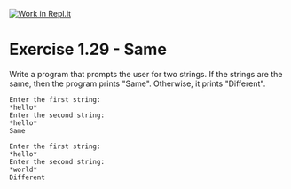 [![Work in Repl.it](https://classroom.github.com/assets/work-in-replit-14baed9a392b3a25080506f3b7b6d57f295ec2978f6f33ec97e36a161684cbe9.svg)](https://classroom.github.com/online_ide?assignment_repo_id=6282110&assignment_repo_type=AssignmentRepo)
# Exercise 1.29 - Same

Write a program that prompts the user for two strings. If the strings are the same, then the program prints "Same". Otherwise, it prints "Different".

```plaintext
Enter the first string:
*hello*
Enter the second string:
*hello*
Same
```

```plaintext
Enter the first string:
*hello*
Enter the second string:
*world*
Different
```
